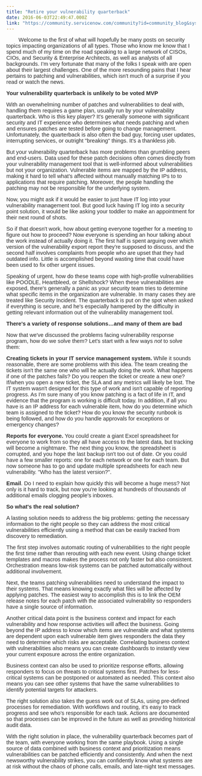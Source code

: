 ```yaml
---
title: "Retire your vulnerability quarterback"
date: 2016-06-03T22:49:47.000Z
link: "https://community.servicenow.com/community?id=community_blog&sys_id=ad2e666ddbd0dbc01dcaf3231f9619f7"
---
```

<p><span style="font-size: 11.0pt; font-family: Helvetica; color: #2a2a2a;">         Welcome to the first of what will hopefully be many posts on security topics impacting organizations of all types. Those who know me know that I spend much of my time on the road speaking to a large network of CISOs, CIOs, and Security &amp; Enterprise Architects, as well as analysts of all backgrounds. I'm very fortunate that many of the folks I speak with are open about their largest challenges. One of the more resounding pains that I hear pertains to patching and vulnerabilities, which isn't much of a surprise if you read or watch the news. </span></p><p></p><p><span style="color: #2a2a2a; font-size: 11.0pt; font-family: Helvetica;"><strong>Your vulnerability quarterback is unlikely to be voted MVP</strong></span></p><p></p><p><span style="font-size: 11.0pt; font-family: Helvetica; color: #2a2a2a;">With an overwhelming number of patches and vulnerabilities to deal with, handling them requires a game plan, usually run by your vulnerability quarterback. Who is this key player? It's generally someone with significant security and IT experience who determines what needs patching and when and ensures patches are tested before going to change management. Unfortunately, the quarterback is also often the bad guy, forcing user updates, interrupting services, or outright "breaking" things. It's a thankless job.</span></p><p></p><p><span style="font-size: 11.0pt; font-family: Helvetica; color: #2a2a2a;">But your vulnerability quarterback has more problems than grumbling peers and end-users. Data used for these patch decisions often comes directly from your vulnerability management tool that is well-informed about vulnerabilities but not your organization. Vulnerable items are mapped by the IP address, making it hard to tell what's affected without manually matching IPs to to applications that require patching. Moreover, the people handling the patching may not be responsible for the underlying system. </span></p><p></p><p><span style="font-size: 11.0pt; font-family: Helvetica; color: #2a2a2a;">Now, you might ask if it would be easier to just have IT log into your vulnerability management tool. But good luck having IT log into a security point solution, it would be like asking your toddler to make an appointment for their next round of shots.</span></p><p></p><p><span style="font-size: 11.0pt; font-family: Helvetica; color: #2a2a2a;">So if that doesn't work, how about getting everyone together for a meeting to figure out how to proceed? Now everyone is spending an hour talking about the work instead of actually doing it. The first half is spent arguing over which version of the vulnerability export report they're supposed to discuss, and the second half involves complaints from people who are upset that they had outdated info. Little is accomplished beyond wasting time that could have been used to fix other urgent issues.</span></p><p></p><p><span style="font-size: 11.0pt; font-family: Helvetica; color: #2a2a2a;">Speaking of urgent, how do these teams cope with high-profile vulnerabilities like POODLE, Heartbleed, or Shellshock? When these vulnerabilities are exposed, there's generally a panic as your security team tries to determine what specific items in the organization are vulnerable. In many cases they are treated like Security Incident. The quarterback is put on the spot when asked if everything is secure, and he's especially hampered by the difficulty in getting relevant information out of the vulnerability management tool.   </span></p><p></p><p></p><p><span style="color: #2a2a2a; font-size: 11.0pt; font-family: Helvetica;"><strong>There's a variety of response solutions…and many of them are bad</strong></span></p><p></p><p><span style="font-size: 11.0pt; font-family: Helvetica; color: #2a2a2a;">Now that we've discussed the problems facing vulnerability response program, how do we solve them? Let's start with a few ways <em>not</em> to solve them:</span></p><p></p><p><span style="color: #2a2a2a; font-size: 11.0pt; font-family: Helvetica;"><strong>Creating tickets in your IT service management system.</strong></span><span style="font-size: 11.0pt; font-family: Helvetica; color: #2a2a2a;"> While it sounds reasonable, there are some problems with this idea. The team creating the tickets isn't the same one who will be actually doing the work. What happens if one of the patches fails? Do you reopen the ticket or create a new one? If/when you open a new ticket, the SLA and any metrics will likely be lost. The IT system wasn't designed for this type of work and isn't capable of reporting progress. As I'm sure many of you know patching is a fact of life in IT, and evidence that the program is working is difficult today. In addition, if all you have is an IP address for each vulnerable item, how do you determine which team is assigned to the ticket? How do you know the security runbook is being followed, and how do you handle approvals for exceptions or emergency changes? </span></p><p></p><p><span style="color: #2a2a2a; font-size: 11.0pt; font-family: Helvetica;"><strong>Reports for everyone. </strong></span><span style="font-size: 11.0pt; font-family: Helvetica; color: #2a2a2a;">You could create a giant Excel spreadsheet for everyone to work from so they all have access to the latest data, but tracking will become a nightmare. The next thing you know, the spreadsheet is corrupted, and you hope the last backup isn't too out of date. Or you could have a few smaller reports: one for each network or one for each team. But now someone has to go and update multiple spreadsheets for each new vulnerability. "Who has the latest version?".</span></p><p></p><p><span style="color: #2a2a2a; font-size: 11.0pt; font-family: Helvetica;"><strong>Email</strong></span><span style="font-size: 11.0pt; font-family: Helvetica; color: #2a2a2a;">. Do I need to explain how quickly this will become a huge mess? Not only is it hard to track, but now you're looking at hundreds of thousands of additional emails clogging people's inboxes.</span></p><p></p><p><span style="color: #2a2a2a; font-size: 11.0pt; font-family: Helvetica;"><strong>So what's the real solution?</strong></span></p><p></p><p><span style="font-size: 11.0pt; font-family: Helvetica; color: #2a2a2a;">A lasting solution needs to address the big problems: getting the necessary information to the right people so they can address the most critical vulnerabilities efficiently using a method that can be easily tracked from discovery to remediation.   </span></p><p></p><p><span style="font-size: 11.0pt; font-family: Helvetica; color: #2a2a2a;">The first step involves automatic routing of vulnerabilities to the right people the first time rather than rerouting with each new event. Using change ticket templates and macros makes the process not only faster but also consistent. Orchestration means low-risk systems can be patched automatically without additional involvement. </span></p><p></p><p><span style="font-size: 11.0pt; font-family: Helvetica; color: #2a2a2a;">Next, the teams patching vulnerabilities need to understand the impact to their systems. That means knowing exactly what files will be affected by applying patches. The easiest way to accomplish this is to link the OEM release notes for each patch with the associated vulnerability so responders have a single source of information. </span></p><p></p><p><span style="font-size: 11.0pt; font-family: Helvetica; color: #2a2a2a;">Another critical data point is the business context and impact for each vulnerability and how response activities will affect the business. Going beyond the IP address to know which items are vulnerable and what systems are dependent upon each vulnerable item gives responders the data they need to determine which risks are acceptable. Correlating business context with vulnerabilities also means you can create dashboards to instantly view your current exposure across the entire organization.</span></p><p></p><p><span style="font-size: 11.0pt; font-family: Helvetica; color: #2a2a2a;">Business context can also be used to prioritize response efforts, allowing responders to focus on threats to critical systems first. Patches for less-critical systems can be postponed or automated as needed. This context also means you can see other systems that have the same vulnerabilities to identify potential targets for attackers.</span></p><p></p><p><span style="font-size: 11.0pt; font-family: Helvetica; color: #2a2a2a;">The right solution also takes the guess work out of SLAs, using pre-defined processes for remediation. With workflows and routing, it's easy to track progress and see who's responsible for each task. Actions are documented so that processes can be improved in the future as well as providing historical audit data. </span></p><p></p><p><span style="font-size: 11.0pt; font-family: Helvetica; color: #2a2a2a;">With the right solution in place, the vulnerability quarterback becomes part of the team, with everyone working from the same playbook. Using a single source of data combined with business context and prioritization means vulnerabilities can be patched efficiently and consistently. And when the next newsworthy vulnerability strikes, you can confidently know what systems are at risk without the chaos of phone calls, emails, and late-night text messages. </span></p>